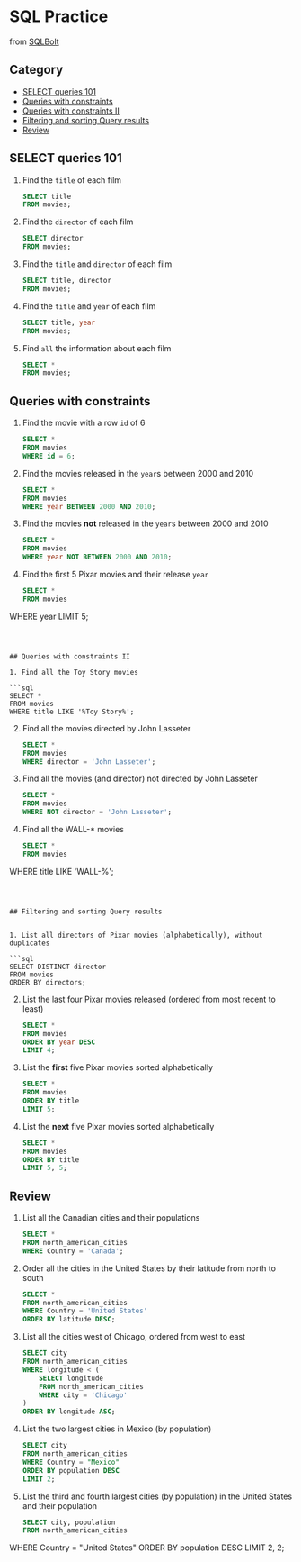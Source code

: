 # SQL Practice

from [SQLBolt](https://sqlbolt.com/)



## Category

* [SELECT queries 101](#select-queries-101)
* [Queries with constraints](#queries-with-constraints)
* [Queries with constraints II](#queries-with-constraints-II)
* [Filtering and sorting Query results](#filtering-and-sorting-query-results)
* [Review](#review)




## SELECT queries 101

1. Find the `title` of each film

   ```sql
   SELECT title 
   FROM movies;
   ```

   

2. Find the `director` of each film

   ```sql
   SELECT director 
   FROM movies;
   ```

   

3. Find the `title` and `director` of each film

   ```sql
   SELECT title, director 
   FROM movies;
   ```

   

4. Find the `title` and `year` of each film

   ```sql
   SELECT title, year 
   FROM movies;
   ```

   

5. Find `all` the information about each film

   ```sql
   SELECT * 
   FROM movies;
   ```





## Queries with constraints


1. Find the movie with a row `id` of 6

   ```sql
   SELECT * 
   FROM movies 
   WHERE id = 6;
   ```

   

2. Find the movies released in the `year`s between 2000 and 2010

   ```sql
   SELECT * 
   FROM movies 
   WHERE year BETWEEN 2000 AND 2010;
   ```

   

3. Find the movies **not** released in the `year`s between 2000 and 2010

   ```sql
   SELECT * 
   FROM movies 
   WHERE year NOT BETWEEN 2000 AND 2010;
   ```

   

4. Find the first 5 Pixar movies and their release `year`

   ```sql
   SELECT * 
   FROM movies 
WHERE year LIMIT 5;
   ```
   
   

## Queries with constraints II

1. Find all the Toy Story movies

   ```sql
   SELECT * 
   FROM movies 
   WHERE title LIKE '%Toy Story%';
   ```

   

2. Find all the movies directed by John Lasseter

   ```sql
   SELECT * 
   FROM movies 
   WHERE director = 'John Lasseter';
   ```

   

3. Find all the movies (and director) not directed by John Lasseter

   ```sql
   SELECT * 
   FROM movies 
   WHERE NOT director = 'John Lasseter';
   ```

   

4. Find all the WALL-* movies

   ```sql
   SELECT * 
   FROM movies 
WHERE title LIKE 'WALL-%';
   ```
   
   

## Filtering and sorting Query results


1. List all directors of Pixar movies (alphabetically), without duplicates

   ```sql
   SELECT DISTINCT director 
   FROM movies 
   ORDER BY directors;
   ```

   

2. List the last four Pixar movies released (ordered from most recent to least)

   ```sql
   SELECT * 
   FROM movies 
   ORDER BY year DESC 
   LIMIT 4;
   ```

   

3. List the **first** five Pixar movies sorted alphabetically

   ```sql
   SELECT * 
   FROM movies 
   ORDER BY title 
   LIMIT 5;
   ```

   

4. List the **next** five Pixar movies sorted alphabetically

   ```sql
   SELECT * 
   FROM movies 
   ORDER BY title 
   LIMIT 5, 5;
   ```



## Review

1. List all the Canadian cities and their populations

   ```sql
   SELECT * 
   FROM north_american_cities 
   WHERE Country = 'Canada';
   ```

   

2. Order all the cities in the United States by their latitude from north to south

   ```sql
   SELECT * 
   FROM north_american_cities 
   WHERE Country = 'United States' 
   ORDER BY latitude DESC;
   ```

   

3. List all the cities west of Chicago, ordered from west to east

   ```sql
   SELECT city 
   FROM north_american_cities
   WHERE longitude < (
       SELECT longitude 
       FROM north_american_cities
       WHERE city = 'Chicago'
   )
   ORDER BY longitude ASC;
   ```

   

4. List the two largest cities in Mexico (by population)

   ```sql
   SELECT city 
   FROM north_american_cities
   WHERE Country = "Mexico"
   ORDER BY population DESC
   LIMIT 2;
   ```

   

5. List the third and fourth largest cities (by population) in the United States and their population

   ```sql
   SELECT city, population
   FROM north_american_cities
WHERE Country = "United States"
   ORDER BY population DESC
   LIMIT 2, 2;
   ```
   
   